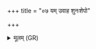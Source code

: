 +++
title = "०७ यम् उवाह शुनःशेपो"

+++
<details><summary>मूलम् (GR)</summary>

यम् उवाह शुनःशेपो  
यम् इन्द्रो ब्रह्मणस्पतिः ।  
तं चक्रुः शिवम् अस्मभ्यं  
ऋषयो जीवनाय कम् ॥
</details>
